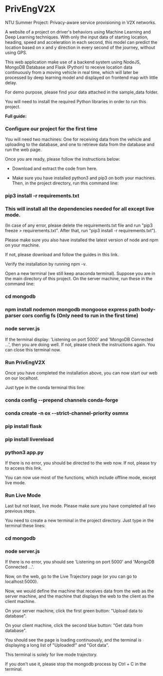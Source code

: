 # PrivEngV2X

NTU Summer Project: Privacy-aware service provisioning in V2X networks. 

A website of a project on driver's behaviors using Machine Learning and Deep Learning techniques. With only the input data of starting location, heading, speed and acceleration in each second, this model can predict the location based on x and y direction in every second of the journey, without using GPS.

This web application make use of a backend system using NodeJS, MongoDB Database and Flask (Python) to receive location data continuously from a moving vehicle in real time, which will later be processed by deep learning model and displayed on frontend map with little delay.

For demo purpose, please find your data attached in the sample_data folder.

You will need to install the required Python libraries in order to run this project.


**Full guide:**

### Configure our project for the first time


You will need two machines: One for receiving data from the vehicle and uploading to the database, and one to retrieve data from the database and run the web page.

Once you are ready, please follow the instructions below:

- Download and extract the code from here.

- Make sure you have installed python3 and pip3 on both your machines. Then, in the project directory, run this command line:

### pip3 install -r requirements.txt

### This will install all the dependencies needed for all except live mode.

(In case of any error, please delete the requirements.txt file and run "pip3 freeze > requirements.txt". After that, run "pip3 install -r requirements.txt").


Please make sure you also have installed the latest version of node and npm on your machine.

If not, please download and follow the guides in this link.

Verify the installation by running npm -v.

Open a new terminal (we still keep anaconda terminal). Suppose you are in the main directory of this project. On the server machine, run these in the command line:


### cd mongodb

### npm install nodemon mongodb mongoose express path body-parser cors config fs (Only need to run in the first time)

### node server.js

If the terminal display: 'Listening on port 5000' and 'MongoDB Connected ...', then you are doing well. If not, please check the instructions again. You can close this terminal now.



### Run PrivEngV2X


Once you have completed the installation above, you can now start our web on our localhost.

Just type in the conda terminal this line:

### conda config --prepend channels conda-forge

### conda create -n ox --strict-channel-priority osmnx

### pip install flask

### pip install livereload

### python3 app.py 


If there is no error, you should be directed to the web now. If not, please try to access this link.

You can now use most of the functions, which include offline mode, except live mode.


### Run Live Mode


Last but not least, live mode. Please make sure you have completed all two previous steps.


You need to create a new terminal in the project directory. Just type in the terminal these lines:


### cd mongodb

### node server.js


If there is no error, you should see 'Listening on port 5000' and 'MongoDB Connected ...'.


Now, on the web, go to the Live Trajectory page (or you can go to localhost:5000).

Now, we would define the machine that receives data from the web as the server machine, and the machine that displays the web to the client as the client machine.


On your server machine, click the first green button: "Upload data to database".

On your client machine, click the second blue button: "Get data from database".

You should see the page is loading continuously, and the terminal is displaying a long list of "Uploaded!" and "Got data".

This terminal is solely for live mode trajectory.

If you don't use it, please stop the mongodb process by Ctrl + C in the terminal.




